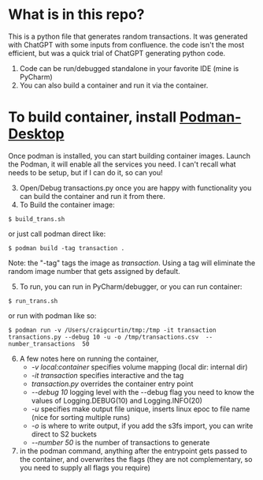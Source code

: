 
# What is in this repo?
This is a python file that generates random transactions. It was generated with ChatGPT with some inputs from confluence. the code isn't the most efficient, but was a quick trial of ChatGPT generating python code.

1. Code can be run/debugged standalone in your favorite IDE (mine is PyCharm)
2. You can also build a container and run it via the container.

# To build container, install [Podman-Desktop](https://podman-desktop.io/docs/installation)
Once podman is installed, you can start building container images. Launch the Podman, it will enable all the services you need. I can't recall what needs to be setup, but if I can do it, so can you!

3. Open/Debug transactions.py once you are happy with functionality you can build the container and run it from there.
4. To Build the container image:
```
$ build_trans.sh
```
    
or just call podman direct like:

``` 
$ podman build -tag transaction .
```

Note: the "-tag" tags the image as _transaction_. Using a tag will eliminate the random image number that gets assigned by default. 

5. To run, you can run in PyCharm/debugger, or you can run container:
```
$ run_trans.sh
```
or run with podman like so:

```
$ podman run -v /Users/craigcurtin/tmp:/tmp -it transaction transactions.py --debug 10 -u -o /tmp/transactions.csv  --number_transactions  50
```
6. A few notes here on running the container, 
   - _-v local:container_ specifies volume mapping (local dir: internal dir)
   - _-it transaction_ specifies interactive and the tag
   - _transaction.py_ overrides the container entry point
   - _--debug 10_ logging level with the --debug flag you need to know the values of Logging.DEBUG(10) and Logging.INFO(20)
   - _-u_ specifies make output file unique, inserts linux epoc to file name (nice for sorting multiple runs)
   - _-o_ is where to write output, if you add the s3fs import, you can write direct to S2 buckets
   - _--number 50_ is the number of transactions to generate
7. in the podman command, anything after the entrypoint gets passed to the container, and overwrites the flags (they are not complementary, so you need to supply all flags you require)